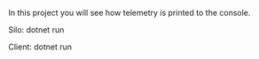 In this project you will see how telemetry is printed to the console.

Silo: dotnet run

Client: dotnet run
